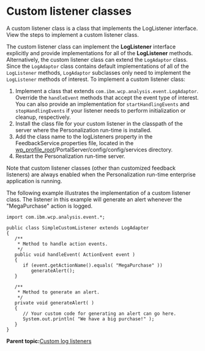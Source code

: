 # Custom listener classes

A custom listener class is a class that implements the LogListener interface. View the steps to implement a custom listener class.

The custom listener class can implement the **LogListener** interface explicitly and provide implementations for all of the **LogListener** methods. Alternatively, the custom listener class can extend the `LogAdaptor` class. Since the `LogAdaptor` class contains default implementations of all of the `LogListener` methods, `LogAdaptor` subclasses only need to implement the `LogListener` methods of interest. To implement a custom listener class:

1.  Implement a class that extends `com.ibm.wcp.analysis.event.LogAdaptor`. Override the `handleEvent` methods that accept the event type of interest. You can also provide an implementation for `startHandlingEvents` and `stopHandlingEvents` if your listener needs to perform initialization or cleanup, respectively.
2.  Install the class file for your custom listener in the classpath of the server where the Personalization run-time is installed.
3.  Add the class name to the logListeners property in the FeedbackService.properties file, located in the [wp\_profile\_root](../reference/wpsdirstr.md#wp_profile_root)/PortalServer/config/config/services directory.
4.  Restart the Personalization run-time server.

Note that custom listener classes \(other than customized feedback listeners\) are always enabled when the Personalization run-time enterprise application is running.

The following example illustrates the implementation of a custom listener class. The listener in this example will generate an alert whenever the "MegaPurchase" action is logged.

```
import com.ibm.wcp.analysis.event.*;

public class SimpleCustomListener extends LogAdapter
{
   /**
    * Method to handle action events.
    */
   public void handleEvent( ActionEvent event )
   {
      if (event.getActionName().equals( "MegaPurchase" ))
         generateAlert();
   }

   /**
    * Method to generate an alert.
    */
   private void generateAlert( )
   {
      // Your custom code for generating an alert can go here.
      System.out.println( "We have a big purchase!" );
   }
}

```

**Parent topic:**[Custom log listeners](../pzn/pzn_custom_log_listeners.md)

